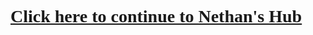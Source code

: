 <html>
 
 <body>
<h1 style="font-family: Lucida Grande; color: grey;"><a href="https://sites.google.com/view/nethantech/home">Click here to continue to Nethan's Hub</a></h1>
 </body>
 
 </html>
